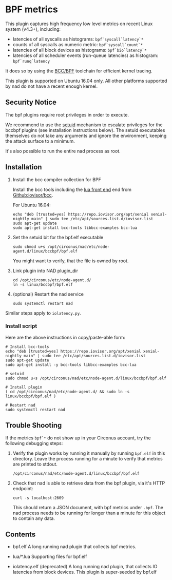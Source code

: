 # BPF metrics

This plugin captures high frequency low level metrics on recent Linux system (v4.3+), including:

- latencies of all syscalls as histograms: ``bpf`syscall`latency`*``
- counts of all syscalls as numeric metric: ``bpf`syscall`count`*``
- latencies of all block devices as histograms: ``bpf`bio`latency`*``
- latencies of all scheduler events (run-queue latencies) as histogram: ``bpf`runq`latency``

It does so by using the [BCC/BPF](https://github.com/iovisor/bcc) toolchain for efficient kernel tracing.

This plugin is supported on Ubuntu 16.04 only. All other platforms supported by nad do not have a
recent enough kernel.

## Security Notice

The bpf plugins require root privileges in order to execute.

We recommend to use the [setuid](https://en.wikipedia.org/wiki/Setuid) mechanism to escalate
privileges for the bccbpf plugins (see installation instructions below). The setuid executables
themselves do not take any arguments and ignore the environment, keeping the attack surface to a
minimum.

It's also possible to run the entire nad process as root.

## Installation


1. Install the bcc compiler collection for BPF


   Install the bcc tools including the [lua front end](https://github.com/iovisor/bcc/tree/master/src/lua) end from [Github:iovisor/bcc](https://github.com/iovisor/bcc).

   For Ubuntu 16.04:
   ```
   echo "deb [trusted=yes] https://repo.iovisor.org/apt/xenial xenial-nightly main" | sudo tee /etc/apt/sources.list.d/iovisor.list
   sudo apt-get update
   sudo apt-get install bcc-tools libbcc-examples bcc-lua
   ```

1. Set the setuid bit for the bpf.elf executable
   ```
   sudo chmod u+s /opt/circonus/nad/etc/node-agent.d/linux/bccbpf/bpf.elf
   ```
   You might want to verify, that the file is owned by root.


1. Link plugin into NAD plugin_dir
   ```
   cd /opt/circonus/etc/node-agent.d/
   ln -s linux/bccbpf/bpf.elf
   ```

1. (optional) Restart the nad service
   ```
   sudo systemctl restart nad
   ```

Similar steps apply to `iolatency.py`.

### Install script

Here are the above instructions in copy/paste-able form:

```
# Install bcc-tools
echo "deb [trusted=yes] https://repo.iovisor.org/apt/xenial xenial-nightly main" | sudo tee /etc/apt/sources.list.d/iovisor.list
sudo apt-get update
sudo apt-get install -y bcc-tools libbcc-examples bcc-lua

# setuid
sudo chmod u+s /opt/circonus/nad/etc/node-agent.d/linux/bccbpf/bpf.elf

# Install plugin
( cd /opt/circonus/nad/etc/node-agent.d/ && sudo ln -s linux/bccbpf/bpf.elf )

# Restart nad
sudo systemctl restart nad
```

## Trouble Shooting

If the metrics ``bpf`*`` do not show up in your Circonus account, try the following debugging steps:

1. Verify the plugin works by running it manually by running `bpf.elf` in this directory.
   Leave the process running for a minute to verify that metrics are printed to stdout.

   ```
   /opt/circonus/nad/etc/node-agent.d/linux/bccbpf/bpf.elf
   ```

1. Check that nad is able to retrieve data from the bpf plugin, via it's HTTP endpoint:
   ```
   curl -s localhost:2609
   ```
   This should return a JSON document, with bpf metrics under `.bpf`. The nad process needs to be
   running for longer than a minute for this object to contain any data.

## Contents

* bpf.elf A long running nad plugin that collects bpf metrics.

* lua/*.lua Supporting files for bpf.elf

* iolatency.elf (deprecated) A long running nad plugin, that collects IO latencies from block devices.
  This plugin is super-seeded by bpf.elf
